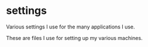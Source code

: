 # settings

Various settings I use for the many applications I use.

These are files I use for setting up my various machines.
